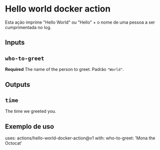 # Hello world docker action

Esta ação imprime "Hello World" ou "Hello" + o nome de uma pessoa a ser cumprimentada no log.

## Inputs

## `who-to-greet`

**Required** The name of the person to greet. Padrão `"World"`.

## Outputs

## `time`

The time we greeted you.

## Exemplo de uso

uses: actions/hello-world-docker-action@v1
with:
  who-to-greet: 'Mona the Octocat'
